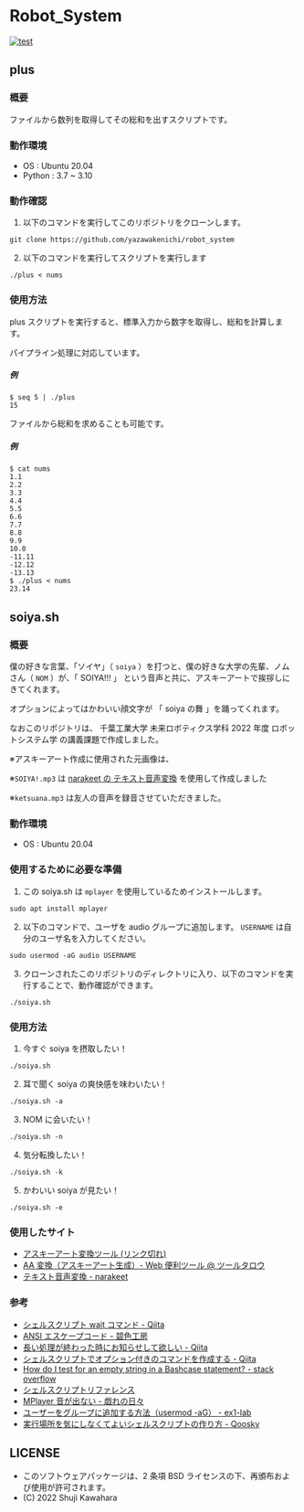 # Robot_System

[![test](https://github.com/YazawaKenichi/Robot_System/actions/workflows/test.yaml/badge.svg)](https://github.com/YazawaKenichi/Robot_System/actions/workflows/test.yaml)

## plus

### 概要
ファイルから数列を取得してその総和を出すスクリプトです。

### 動作環境
- OS : Ubuntu 20.04
- Python : 3.7 ~ 3.10

### 動作確認

1. 以下のコマンドを実行してこのリポジトリをクローンします。
  ```
  git clone https://github.com/yazawakenichi/robot_system
  ```

2. 以下のコマンドを実行してスクリプトを実行します
  ```
  ./plus < nums
  ```

### 使用方法

plus スクリプトを実行すると、標準入力から数字を取得し、総和を計算します。

<!--
#### 例
```
$ ./plus
```
-->

パイプライン処理に対応しています。
##### 例
```
$ seq 5 | ./plus
15
```

ファイルから総和を求めることも可能です。

##### 例
```
$ cat nums
1.1
2.2
3.3
4.4
5.5
6.6
7.7
8.8
9.9
10.0
-11.11
-12.12
-13.13
$ ./plus < nums
23.14
```

## soiya.sh
### 概要
僕の好きな言葉、「ソイヤ」（ `soiya` ）を打つと、僕の好きな大学の先輩、ノムさん（ `NOM` ）が、「 SOIYA!!! 」 という音声と共に、アスキーアートで挨拶しにきてくれます。

オプションによってはかわいい顔文字が 「 soiya の舞 」を踊ってくれます。

なおこのリポジトリは、 千葉工業大学 未来ロボティクス学科 2022 年度 ロボットシステム学 の講義課題で作成しました。



※アスキーアート作成に使用された元画像は、<!-- 作成者の先輩から許可を得て使用しています -->

※`SOIYA!.mp3` は [narakeet の テキスト音声変換](https://www.narakeet.com/languages/japanese-text-to-speech-jp/#trynow) を使用して作成しました

※`ketsuana.mp3` は友人の音声を録音させていただきました。

### 動作環境
- OS : Ubuntu 20.04

### 使用するために必要な準備
1. この soiya.sh は `mplayer` を使用しているためインストールします。
  ```
  sudo apt install mplayer
  ```
2. 以下のコマンドで、ユーザを audio グループに追加します。
  `USERNAME` は自分のユーザ名を入力してください。
  ```
  sudo usermod -aG audio USERNAME
  ```
3. クローンされたこのリポジトリのディレクトリに入り、以下のコマンドを実行することで、動作確認ができます。
  ```
  ./soiya.sh
  ```

### 使用方法
1. 今すぐ soiya を摂取したい！
  ```
  ./soiya.sh
  ```

2. 耳で聞く soiya の爽快感を味わいたい！
  ```
  ./soiya.sh -a
  ```

3. NOM に会いたい！
  ```
  ./soiya.sh -n
  ```

4. 気分転換したい！
  ```
  ./soiya.sh -k
  ```

5. かわいい soiya が見たい！
  ```
  ./soiya.sh -e
  ```

### 使用したサイト
- [アスキーアート変換ツール (リンク切れ)](https://ktpcschool.com/imageToAscii/A)
- [AA 変換（アスキーアート生成）- Web 便利ツール @ ツールタロウ](https://tool-taro.com/image_to_ascii/)
- [テキスト音声変換 - narakeet](https://www.narakeet.com/languages/japanese-text-to-speech-jp/#trynow)

### 参考
- [シェルスクリプト wait コマンド - Qiita](https://qiita.com/blueskyarea/items/f07466393ccb5efb3dc5	)
- [ANSI エスケープコード - 碧色工房](https://www.mm2d.net/main/prog/c/console-02.html)
- [長い処理が終わった時にお知らせして欲しい - Qiita](https://qiita.com/wakaba130/items/3951e4a4cc35f268f452)
- [シェルスクリプトでオプション付きのコマンドを作成する - Qiita](https://qiita.com/Esfahan/items/e88bb806c7ca1dc8b758)
- [How do I test for an empty string in a Bashcase statement? - stack overflow](https://stackoverflow.com/questions/17575392/how-do-i-test-for-an-empty-string-in-a-bash-case-statement/17575693)
- [シェルスクリプトリファレンス](https://shellscript.sunone.me/parameter.html#%E5%BC%95%E6%95%B0%E3%82%92%E4%BD%BF%E7%94%A8%E3%81%97%E3%81%9F%E3%82%B7%E3%82%A7%E3%83%AB%E3%82%B9%E3%82%AF%E3%83%AA%E3%83%97%E3%83%88)
- [MPlayer 音が出ない - 戯れの日々](https://awasirohs.blogspot.com/2010/12/mplayer.html)
- [ユーザーをグループに追加する方法（usermod -aG） - ex1-lab](https://ex1.m-yabe.com/archives/2867)
- [実行場所を気にしなくてよいシェルスクリプトの作り方 - Qoosky](https://www.qoosky.io/techs/927115250f)

## LICENSE

* このソフトウェアパッケージは、2 条項 BSD ライセンスの下、再頒布および使用が許可されます。
* (C) 2022 Shuji Kawahara


